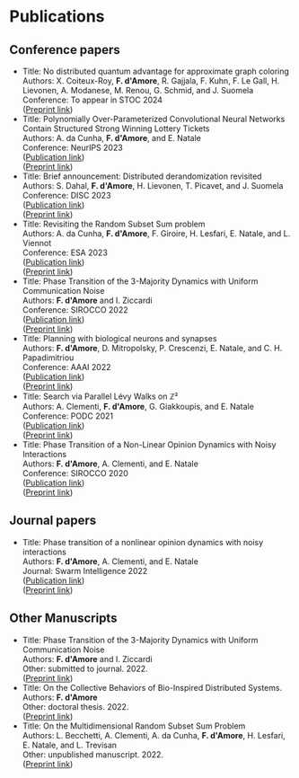# Publications

## Conference papers


- Title: No distributed quantum advantage for approximate graph coloring  
Authors: X. Coiteux-Roy, **F. d'Amore**, R. Gajjala, F. Kuhn, F. Le Gall, H. Lievonen, A. Modanese, M. Renou, G. Schmid, and J. Suomela  
Conference: To appear in STOC 2024  
([Preprint link](https://arxiv.org/abs/2307.09444))
- Title: Polynomially Over-Parameterized Convolutional Neural Networks Contain Structured Strong Winning Lottery Tickets  	  
Authors: A. da Cunha, **F. d'Amore**, and E. Natale  
Conference: NeurIPS 2023  
([Publication link](https://openreview.net/forum?id=UqYrYB3dp5))  
([Preprint link](https://hal.science/hal-04143024))
- Title: Brief announcement: Distributed derandomization revisited  
Authors: S. Dahal, **F. d'Amore**, H. Lievonen, T. Picavet, and J. Suomela  
Conference: DISC 2023  
([Publication link](https://drops.dagstuhl.de/opus/volltexte/2023/19166/))  
([Preprint link](https://arxiv.org/abs/2305.07351))
- Title: Revisiting the Random Subset Sum problem  
Authors: A. da Cunha, **F. d'Amore**, F. Giroire, H. Lesfari, E. Natale, and L. Viennot  
Conference: ESA 2023  
([Publication link](https://drops.dagstuhl.de/opus/volltexte/2023/18690/))  
([Preprint link](https://arxiv.org/abs/2204.13929))
- Title: Phase Transition of the 3-Majority Dynamics with Uniform Communication Noise  
Authors: **F. d'Amore** and I. Ziccardi  
Conference: SIROCCO 2022  
([Publication link](https://link.springer.com/chapter/10.1007/978-3-031-09993-9_6))  
([Preprint link](https://arxiv.org/abs/2112.03543))
- Title: Planning with biological neurons and synapses  
Authors: **F. d'Amore**, D. Mitropolsky, P. Crescenzi, E. Natale, and C. H. Papadimitriou  
Conference: AAAI 2022  
([Publication link](https://ojs.aaai.org/index.php/AAAI/article/view/19875))  
([Preprint link](https://arxiv.org/abs/2112.08186))
- Title: Search via Parallel Lévy Walks on &#8484;&#x00B2;  
Authors: A. Clementi, **F. d'Amore**, G. Giakkoupis, and E. Natale  
Conference: PODC 2021  
([Publication link](https://dl.acm.org/doi/10.1145/3465084.3467921))  
([Preprint link](https://arxiv.org/abs/2004.01562))
- Title: Phase Transition of a Non-Linear Opinion Dynamics with Noisy Interactions  
Authors: **F. d'Amore**, A. Clementi, and E. Natale  
Conference: SIROCCO 2020  
([Publication link](https://link.springer.com/chapter/10.1007/978-3-030-54921-3_15))  
([Preprint link](https://arxiv.org/abs/2005.07423))



## Journal papers


- Title: Phase transition of a nonlinear opinion dynamics with noisy interactions  
Authors: **F. d'Amore**, A. Clementi, and E. Natale  
Journal: Swarm Intelligence 2022  
([Publication link](https://link.springer.com/article/10.1007/s11721-022-00217-w))  
([Preprint link](https://arxiv.org/abs/2005.07423))



## Other Manuscripts 


- Title: Phase Transition of the 3-Majority Dynamics with Uniform Communication Noise  
Authors: **F. d'Amore** and I. Ziccardi  
Other: submitted to journal. 2022.  
([Preprint link](https://arxiv.org/abs/2112.03543))
- Title: On the Collective Behaviors of Bio-Inspired Distributed Systems.  
Authors: **F. d'Amore**  
Other: doctoral thesis. 2022.  
([Preprint link](https://cnrs.hal.science/tel-03906167/))
- Title: On the Multidimensional Random Subset Sum Problem  
Authors: L. Becchetti, A. Clementi, A. da Cunha, **F. d'Amore**, H. Lesfari, E. Natale, and L. Trevisan  
Other: unpublished manuscript. 2022.  
([Preprint link](https://arxiv.org/abs/2207.13944))

